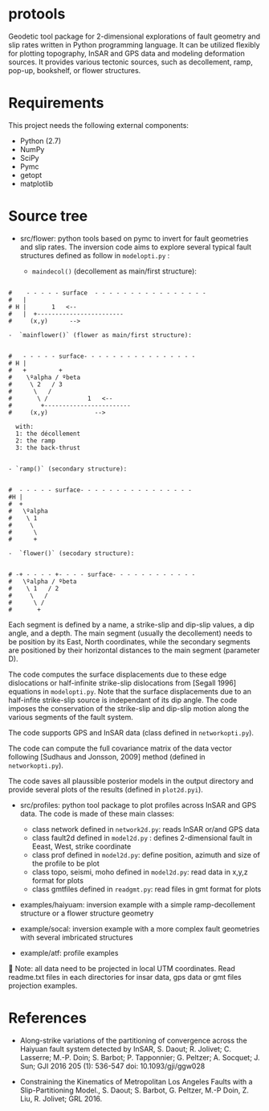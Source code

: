 # protools
Geodetic tool package for 2-dimensional explorations of fault geometry and slip rates written in Python programming language. It can be utilized flexibly for plotting topography, InSAR and GPS data and modeling deformation sources. It provides various tectonic sources, such as decollement, ramp, pop-up, bookshelf, or flower structures.

 Requirements
=============
This project needs the following external components:
 * Python (2.7)
 * NumPy
 * SciPy 
 * Pymc
 * getopt
 * matplotlib 

 Source tree
============

  * src/flower: python tools based on pymc to invert for fault geometries and slip rates. The inversion code aims to explore several typical fault structures defined as follow in `modelopti.py` : 

    - `maindecol()` (decollement as main/first structure):

```

#    - - - - - surface  - - - - - - - - - - - - - - - -
#   |  
# H |       1   <--
#   |  +------------------------
#     (x,y)      --> 
```

    -  `mainflower()` (flower as main/first structure):

```

#   - - - - - surface- - - - - - - - - - - - - - - -
# H |
#   +         + 
#    \ºalpha / ºbeta
#     \ 2   / 3
#      \   /
#       \ /           1   <--
#        +------------------------
#  	  (x,y)             -->        
```
                                       
      with:
      1: the décollement
      2: the ramp
      3: the back-thrust


    - `ramp()` (secondary structure):

```

#  - - - - - surface- - - - - - - - - - - - - - - -
#H |
#  +   
#   \ºalpha  
#    \ 1    
#     \   
#      \  
#	   +	
```
    -  `flower()` (secodary structure):

```

# -+ - - - - +- - - - surface- - - - - - - - - - - -
#   \ºalpha / ºbeta
#    \ 1   / 2
#     \   /
#      \ /           
#       +
```

Each segment is defined by a name, a strike-slip and dip-slip values, a dip angle, and a depth. The main segment (usually the decollement) needs to be position by its East, North coordinates, while the secondary segments are positioned by their horizontal distances to the main segment (parameter D). 

The code computes the surface displacements due to these edge dislocations or half-infinite strike-slip dislocations from [Segall 1996] equations in `modelopti.py`. Note that the surface displacements due to an half-infite strike-slip source is independant of its dip angle. The code imposes the conservation of the strike-slip and dip-slip motion along the various segments of the fault system.

The code supports GPS and InSAR data (class defined in `networkopti.py`).

The code can compute the full covariance matrix of the data vector following [Sudhaus and Jonsson, 2009] method (defined in `networkopti.py`).

The code saves all plaussible posterior models in the output directory and provide several plots of the results (defined in `plot2d.pyi`). 

  * src/profiles: python tool package to plot profiles across InSAR and GPS data. The code is made of these main classes:

    - class network defined in `network2d.py`: reads InSAR or/and GPS data
    - class fault2d defined in `model2d.py` : defines 2-dimensional fault in Eeast, West, strike coordinate 
    - class prof defined in `model2d.py`: define position, azimuth and size of the profile to be plot
    - class topo, seismi, moho defined in `model2d.py`: read data in x,y,z format for plots
    - class gmtfiles defined in `readgmt.py`: read files in gmt format for plots

  * examples/haiyuam: inversion example  with a simple ramp-decollement structure or a flower structure geometry
  * example/socal: inversion example with a more complex fault geometries with several imbricated structures
  * example/atf: profile examples

:memo: Note: all data need to be projected in local UTM coordinates. Read readme.txt files in each directories for insar data, gps data or gmt files projection examples.
 
 References
============

  * Along-strike variations of the partitioning of convergence across the Haiyuan fault system detected by InSAR, S. Daout; R. Jolivet; C. Lasserre; M.-P. Doin; S. Barbot; P. Tapponnier; G. Peltzer; A. Socquet; J. Sun; GJI 2016 205 (1): 536-547 doi: 10.1093/gji/ggw028

  * Constraining the Kinematics of Metropolitan Los Angeles Faults with a Slip-Partitioning Model., S. Daout; S. Barbot, G. Peltzer, M.-P Doin, Z. Liu, R. Jolivet; GRL 2016.

